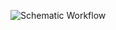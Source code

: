 ![Schematic Workflow](https://raw.githubusercontent.com/bioinfokushwaha/BoviHPI-Finder/main/container/schematic_workflow.png)

